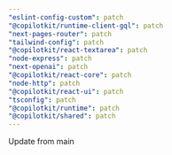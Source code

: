 ```yaml
---
"eslint-config-custom": patch
"@copilotkit/runtime-client-gql": patch
"next-pages-router": patch
"tailwind-config": patch
"@copilotkit/react-textarea": patch
"node-express": patch
"next-openai": patch
"@copilotkit/react-core": patch
"node-http": patch
"@copilotkit/react-ui": patch
"tsconfig": patch
"@copilotkit/runtime": patch
"@copilotkit/shared": patch
---
```


Update from main
